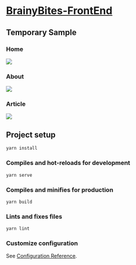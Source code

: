 # **[BrainyBites-FrontEnd](https://github.com/koukihk/BrainyBites-FrontEnd)**

## Temporary Sample

### Home

![](https://s1.yesimg.com/2022/219f268b25d16.png)

### About

![](https://s1.yesimg.com/2022/eb05515064827.png)

### Article

![](https://s1.yesimg.com/2022/01defe2d916c6.png)

## Project setup

```
yarn install
```

### Compiles and hot-reloads for development
```
yarn serve
```

### Compiles and minifies for production
```
yarn build
```

### Lints and fixes files
```
yarn lint
```

### Customize configuration
See [Configuration Reference](https://cli.vuejs.org/config/).

